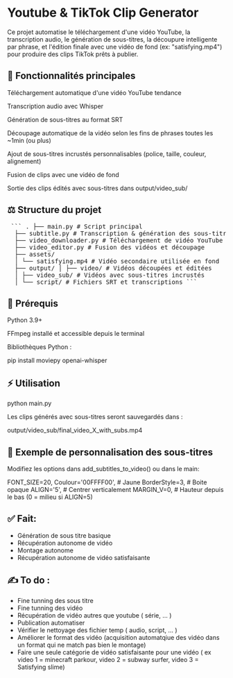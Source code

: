 # Youtube & TikTok Clip Generator

Ce projet automatise le téléchargement d'une vidéo YouTube, la transcription audio, le génération de sous-titres, la découpure intelligente par phrase, et l'édition finale avec une vidéo de fond (ex: "satisfying.mp4") pour produire des clips TikTok prêts à publier.

## 🚀 Fonctionnalités principales

Téléchargement automatique d'une vidéo YouTube tendance

Transcription audio avec Whisper

Génération de sous-titres au format SRT

Découpage automatique de la vidéo selon les fins de phrases toutes les ~1min (ou plus)

Ajout de sous-titres incrustés personnalisables (police, taille, couleur, alignement)

Fusion de clips avec une vidéo de fond

Sortie des clips édités avec sous-titres dans output/video_sub/

## ⚖️ Structure du projet

<pre> ``` . ├── main.py # Script principal 
  ├── subtitle.py # Transcription & génération des sous-titres 
  ├── video_downloader.py # Téléchargement de vidéo YouTube 
  ├── video_editor.py # Fusion des vidéos et découpage 
  ├── assets/ 
  │ └── satisfying.mp4 # Vidéo secondaire utilisée en fond 
  ├── output/ │ ├── video/ # Vidéos découpées et éditées 
  │ ├── video_sub/ # Vidéos avec sous-titres incrustés 
  │ └── script/ # Fichiers SRT et transcriptions ``` </pre>

## 🚧 Prérequis

Python 3.9+

FFmpeg installé et accessible depuis le terminal

Bibliothèques Python :

pip install moviepy openai-whisper

## ⚡ Utilisation

python main.py

Les clips générés avec sous-titres seront sauvegardés dans :

output/video_sub/final_video_X_with_subs.mp4

## 📆 Exemple de personnalisation des sous-titres

Modifiez les options dans add_subtitles_to_video() ou dans le main:

FONT_SIZE=20,
Coulour='00FFFF00',     # Jaune
BorderStyle=3,          # Boite opaque
ALIGN='5',              # Centrer verticalement
MARGIN_V=0,             # Hauteur depuis le bas (0 = milieu si ALIGN=5)

## ✅ Fait:
- Génération de sous titre basique
- Récupération autonome de vidéo
- Montage autonome 
- Récupération autonome de vidéo satisfaisante

## ✍️ To do :
- Fine tunning des sous titre
- Fine tunning des vidéo 
- Récupération de vidéo autres que youtube ( série, ... ) 
- Publication automatiser 
- Vérifier le nettoyage des fichier temp ( audio, script, ... )
- Améliorer le format des vidéo (acquisition automatqiue des vidéo dans un format qui ne match pas bien le montage)
- Faire une seule catégorie de vidéo satisfaisante pour une vidéo ( ex video 1 = minecraft parkour, video 2 = subway surfer, video 3 = Satisfying slime)

